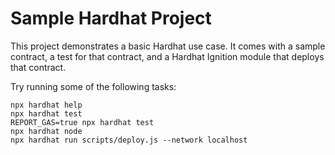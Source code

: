 # Sample Hardhat Project

This project demonstrates a basic Hardhat use case. It comes with a sample contract, a test for that contract, and a Hardhat Ignition module that deploys that contract.

Try running some of the following tasks:

```shell
npx hardhat help
npx hardhat test
REPORT_GAS=true npx hardhat test
npx hardhat node
npx hardhat run scripts/deploy.js --network localhost
```
